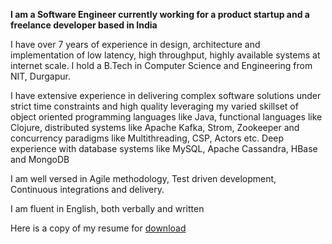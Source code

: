 <!--t Work t-->
<!--d I am Abhishek Gupta, Software Engineer currently working for a product startup and a freelance developer based in India, experience in design, architecture and implementation of low latency, high throughput, highly available systems at internet scale. d-->

**I am a Software Engineer currently working for a product startup and a freelance developer based in India**

I have over 7 years of experience in design, architecture and implementation of low latency, high throughput, highly available systems at internet scale. I hold a B.Tech in Computer Science and Engineering from NIT, Durgapur.

I have extensive experience in delivering complex software solutions under strict time constraints and high quality leveraging my varied skillset of object oriented programming languages like Java, functional languages like Clojure, distributed systems like Apache Kafka, Strom, Zookeeper and concurrency paradigms like Multithreading, CSP, Actors etc. Deep experience with database systems like MySQL, Apache Cassandra, HBase and MongoDB

I am well versed in Agile methodology, Test driven development, Continuous integrations and delivery.

I am fluent in English, both verbally and written

Here is a copy of my resume for [download][1]


  [1]: https://drive.google.com/open?id=0B3XgOZZkxS4NSEZWRnh1QWxJNm90bE13UFJOV2VQQzBnQkRF